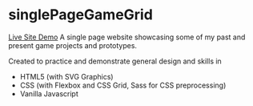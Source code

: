 # singlePageGameGrid
<a href ="https://caffi-nate.github.io/GamesPortfolio/dist/">Live Site Demo</a>
A single page website showcasing some of my past and present game projects and prototypes.

Created to practice and demonstrate general design and skills in
- HTML5 (with SVG Graphics)
- CSS (with Flexbox and CSS Grid, Sass for CSS preprocessing)
- Vanilla Javascript


